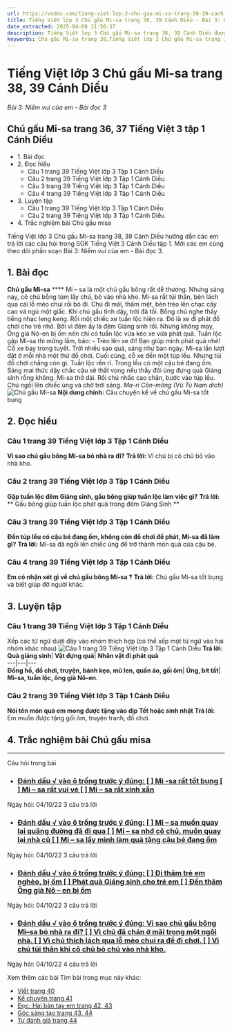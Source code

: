 ```yaml
---
url: https://vndoc.com/tieng-viet-lop-3-chu-gau-mi-sa-trang-38-39-canh-dieu-268350
title: Tiếng Việt lớp 3 Chú gấu Mi-sa trang 38, 39 Cánh Diều - Bài 3: Niềm vui của em - Bài đọc 3 - VnDoc.com
date_extracted: 2025-04-08 11:50:37
description: Tiếng Việt lớp 3 Chú gấu Mi-sa trang 38, 39 Cánh Diều được VnDoc biên soạn bám sát theo nội dung sách giáo khoa Tiếng Việt lớp 3 tập 1 Cánh Diều giúp các em học sinh ôn tập, củng cố các dạng bài tập lớp 3.
keywords: Chú gấu Mi-sa trang 38,Tiếng Việt lớp 3 Chú gấu Mi-sa trang 38,soạn bài Chú gấu Mi-sa trang 38,soạn bài Chú gấu Mi-sa trang 38 cánh diều,Bài 3 Niềm vui của em,Bài 3 Niềm vui của em lớp 3,Bài 3 Niềm vui của em trang 38 cánh diều,bài tập tiếng việt lớp 3,tiếng việt lớp 3,tiếng việt lớp 3 tập 1,bài tập tiếng việt lớp 3 tập 1,tiếng việt 3 tập 1,tiếng việt lớp 3 cánh diều,tiếng việt 3 cánh diều,tiếng việt lớp 3 tập 1 cánh diều,tiếng việt lớp 3 cd,tiếng việt 3 cánh diều tập 1
---
```


# Tiếng Việt lớp 3 Chú gấu Mi-sa trang 38, 39 Cánh Diều
 _Bài 3: Niềm vui của em - Bài đọc 3_
## Chú gấu Mi-sa trang 36, 37 Tiếng Việt 3 tập 1 Cánh Diều
  * 1\. Bài đọc
  * 2\. Đọc hiểu 
    * Câu 1 trang 39 Tiếng Việt lớp 3 Tập 1 Cánh Diều
    * Câu 2 trang 39 Tiếng Việt lớp 3 Tập 1 Cánh Diều
    * Câu 3 trang 39 Tiếng Việt lớp 3 Tập 1 Cánh Diều
    * Câu 4 trang 39 Tiếng Việt lớp 3 Tập 1 Cánh Diều
  * 3\. Luyện tập 
    * Câu 1 trang 39 Tiếng Việt lớp 3 Tập 1 Cánh Diều
    * Câu 2 trang 39 Tiếng Việt lớp 3 Tập 1 Cánh Diều
  * 4\. Trắc nghiệm bài Chú gấu misa

Tiếng Việt lớp 3 Chú gấu Mi-sa trang 38, 39 Cánh Diều hướng dẫn các em trả lời các câu hỏi trong SGK Tiếng Việt 3 Cánh Diều tập 1. Mời các em cùng theo dõi phần soạn Bài 3: Niềm vui của em - Bài đọc 3.
## **1\. Bài đọc**
**Chú gấu Mi-sa**
**** Mi – sa là một chú  gấu bông rất dễ thương. Nhưng sáng nay, cô chủ bỗng túm lấy chú, bỏ vào nhà kho. Mi-sa rất tủi thân, bèn lách qua cái lỗ mèo chui rồi bỏ đi.
Chú đi mãi, thấm mệt, bèn trèo lên chạc cây cao và ngủ một giấc.
Khi chú gấu tỉnh dậy, trời đã tối. Bỗng chú nghe thấy tiếng nhạc leng keng. Rồi một chiếc xe tuần lộc hiện ra. Đó là xe đi phát đồ chơi cho trẻ nhỏ. Bởi vì đêm ấy là đêm Giáng sinh rồi. Nhưng không may, Ông già Nô-en bị ốm nên chỉ có tuần lộc vừa kéo xe vừa phát quà.
Tuần lộc gặp Mi-sa thì mững lắm, bảo:
\- Trèo lên xe đi\! Bạn giúp mình phát quà nhé\!
Cỗ xe bay trong tuyết. Trời nhiều sao quá, sáng như ban ngày.
Mi-sa lần lượt đặt ở mỗi nhà một thứ đồ chơi.
Cuối cùng, cỗ xe đến một túp lều. Nhưng túi đồ chơi chẳng còn gì. Tuần lộc rền rĩ. Trong lều có một cậu bé đang ốm. Sáng mai thức dậy chắc cậu sẽ thất vọng nếu thấy đôi ủng đựng quà Giáng sinh rỗng không.
Mi-sa thở dài. Rồi chú nhấc cao chân, bước vào túp lều. Chú ngồi lên chiếc ủng và chờ trời sáng.
_Ma-ri Côn-mông \(Vũ Tú Nam dich\)_
![Chú gấu Mi-sa](https://i.vdoc.vn/data/image/2022/06/17/chu-gau-mi-sa-trang-38-39-1.png)
**Nội dung chính:** Câu chuyện kể về chú gấu Mi-sa tốt bụng
## **2\. Đọc hiểu**
### **Câu 1 trang 39 Tiếng Việt lớp 3 Tập 1 Cánh Diều**
**Vì sao chú gấu bông Mi-sa bỏ nhà ra đi?**
**Trả lời:**
Vì chú bị cô chủ bỏ vào nhà kho.
### **Câu 2 trang 39 Tiếng Việt lớp 3 Tập 1 Cánh Diều**
**Gặp tuần lộc đêm Giáng sinh, gấu bông giúp tuần lộc làm việc gì?**
**Trả lời:**
** Gấu bông giúp tuần lộc phát quà trong đêm Giáng Sinh **
### **Câu 3 trang 39 Tiếng Việt lớp 3 Tập 1 Cánh Diều**
**Đến túp lều có cậu bé đang ốm, không còn đồ chơi để phát, Mi-sa đã làm gì?**
**Trả lời:**
Mi-sa đã ngồi lên chiếc ủng để trở thành món quà của cậu bé.
### **Câu 4 trang 39 Tiếng Việt lớp 3 Tập 1 Cánh Diều**
**Em có nhận xét gì về chú gấu bông Mi-sa ?**
**Trả lời:**
Chú gấu Mi-sa tốt bụng và biết giúp đỡ người khác.
## **3\. Luyện tập**
### **Câu 1 trang 39 Tiếng Việt lớp 3 Tập 1 Cánh Diều**
Xếp các từ ngữ dưới đây vào nhóm thích hợp \(có thể xếp một từ ngữ vào hai nhóm khác nhau\)
![Câu 1 trang 39 Tiếng Việt lớp 3 Tập 1 Cánh Diều](https://i.vdoc.vn/data/image/2022/06/17/chu-gau-mi-sa-trang-38-39-2.png)
**Trả lời:**
**Quà giáng sinh**| **Vật đựng quà**| **Nhân vật đi phát quà**  
---|---|---  
**Đồng hồ, đồ chơi, truyện, bánh kẹo, mũ len, quần áo, gối ôm**| **Ủng, bít tất**| **Mi-sa, tuần lộc, ông già Nô-en.**  
### **Câu 2 trang 39 Tiếng Việt lớp 3 Tập 1 Cánh Diều**
**Nói tên món quà em mong được tặng vào dịp Tết hoặc sinh nhật**
**Trả lời:**
Em muốn được tặng gối ôm, truyện tranh, đồ chơi.
## **4\. Trắc nghiệm bài Chú gấu misa**
****
Câu hỏi trong bài
  * ### [ Đánh dấu √ vào ô trống trước ý đúng: \[ \] Mi -sa rất tốt bụng \[ \] Mi – sa rất vui vẻ \[ \] Mi – sa rất xinh xắn ](</em-co-nhan-xet-gi-ve-chu-gau-bong-mi-sa-277251> "Em có nhận xét gì về chú gấu bông Mi -sa?")
Ngày hỏi: 04/10/22  3 câu trả lời 
  * ### [ Đánh dấu √ vào ô trống trước ý đúng: \[ \] Mi – sa muốn quay lại quãng đường đã đi qua \[ \] Mi – sa nhớ cô chủ, muốn quay lại nhà cũ \[ \] Mi – sa lấy mình làm quà tặng cậu bé đang ốm ](</den-tup-leu-co-cau-be-dang-om-khong-con-do-choi-de-phat-mi-sa-da-lam-gi-277248> "Đến túp lều có cậu bé đang ốm, không còn đồ chơi để phát Mi– sa đã làm gì?")
Ngày hỏi: 04/10/22  3 câu trả lời 
  * ### [ Đánh dấu √ vào ô trống trước ý đúng: \[ \] Đi thăm trẻ em nghèo, bị ốm \[ \] Phát quà Giáng sinh cho trẻ em \[ \] Đến thăm Ông già Nô – en bị ốm ](</gap-tuan-loc-dem-giang-sinh-gau-bong-giup-tuan-loc-viec-lam-gi-277245> "Gặp tuần lộc đêm Giáng sinh, gấu bông giúp tuần lộc việc làm gì?")
Ngày hỏi: 04/10/22  3 câu trả lời 
  * ### [ Đánh dấu √ vào ô trống trước ý đúng: Vì sao chú gấu bông Mi–sa bỏ nhà ra đi? \[ \] Vì chú đã chán ở mãi trong một ngôi nhà. \[ \] Vì chú thích lách qua lỗ mèo chui ra để đi chơi. \[ \] Vì chú tủi thân khi cô chủ bỏ chú vào nhà kho. ](</vi-sao-chu-gau-bong-mi-sa-bo-nha-ra-di-277242> "Vì sao chú gấu bông Mi–sa bỏ nhà ra đi?")
Ngày hỏi: 04/10/22  4 câu trả lời 

Xem thêm các bài Tìm bài trong mục này khác:
  * [Viết trang 40](</tieng-viet-lop-3-chinh-ta-trang-40-canh-dieu-268355>)
  * [Kể chuyện trang 41](</ke-chuyen-chiec-rang-rung-trang-41-canh-dieu-268359>)
  * [Đọc: Hai bàn tay em trang 42, 43](</tieng-viet-lop-3-hai-ban-tay-em-trang-42-43-canh-dieu-268362>)
  * [Góc sáng tạo trang 43, 44](</goc-sang-tao-trang-43-44-tieng-viet-lop-3-canh-dieu-268364>)
  * [Tự đánh giá trang 44](</tu-danh-gia-trang-44-tieng-viet-lop-3-canh-dieu-268378>)


